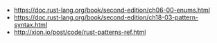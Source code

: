 - https://doc.rust-lang.org/book/second-edition/ch06-00-enums.html
- https://doc.rust-lang.org/book/second-edition/ch18-03-pattern-syntax.html
- http://xion.io/post/code/rust-patterns-ref.html